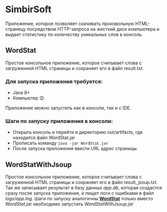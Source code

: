 # SimbirSoft
Приложение, которое позволяет скачивать произвольную HTML-страницу посредством HTTP-запроса на жесткий диск компьютера и выдает статистику по количеству уникальных слов в консоль.

<a name="WordStat"></a>
## WordStat
Простое консольное приложение, которое считывает слова с загруженной HTML страницы и сохраняет его в файл result.txt.

### Для запуска приложения требуется:
* Java 8+
* Компьютер 😊

Приложение можно запустить как в консоли, так и с IDE.

### Шаги по запуску приложения в консоли:
* Открыть консоль и перейти в директорию out/artifacts, где находится файл WordStat.jar
* Прописать команду `java -jar WordStat.jar`
* После запуска приложения ввести URL адрес страницы.

## WordStatWithJsoup
Простое консольное приложение, которое считывает слова с загруженной HTML страницы и сохраняет его в файл result_jsoup.txt.
Так же записывает результат в базу данных *app.db*, которая создастся сразу после запуска приложения, и пищет логи с ошибками в файл
*logs/app.log*.
Шаги по запуску аналогичны [**WordStat**](README.md#WordStat) только вместо *WordStat.jar* необходимо запустить *WordStatWithJsoup.jar*